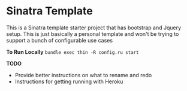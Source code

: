 Sinatra Template
===

This is a Sinatra template starter project that has bootstrap and Jquery setup. This is just basically a personal template and won't be trying to support a bunch of configurable use cases

__To Run Locally__
`bundle exec thin -R config.ru start`

__TODO__

  * Provide better instructions on what to rename and redo
  * Instructions for getting running with Heroku
